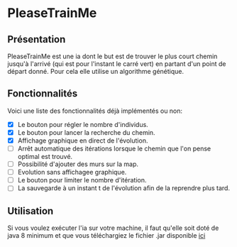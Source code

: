 # PleaseTrainMe


## Présentation

PleaseTrainMe est une ia dont le but est de trouver le plus court chemin jusqu'à l'arrivé (qui est pour l'instant le carré vert) en partant d'un point de départ donné.
Pour cela elle utilise un algorithme génétique.

## Fonctionnalités

Voici une liste des fonctionnalités déjà implémentés ou non:

- [x] Le bouton pour régler le nombre d'individus.
- [x] Le bouton pour lancer la recherche du chemin.
- [x] Affichage graphique en direct de l'évolution.
- [ ] Arrêt automatique des itérations lorsque le chemin que l'on pense optimal est trouvé.
- [ ] Possibilité d'ajouter des murs sur la map.
- [ ] Evolution sans affichagee graphique.
- [ ] Le bouton pour limiter le nombre d'itération.
- [ ] La sauvegarde à un instant t de l'évolution afin de la reprendre plus tard.

## Utilisation

Si vous voulez exécuter l'ia sur votre machine, il faut qu'elle soit doté de java 8 minimum et que vous téléchargiez le fichier .jar disponible [ici](https://github.com/Emalios/PleaseTrainMe/blob/master/out/artifacts/PleaseTrainMe_jar/PleaseTrainMe.jar)
